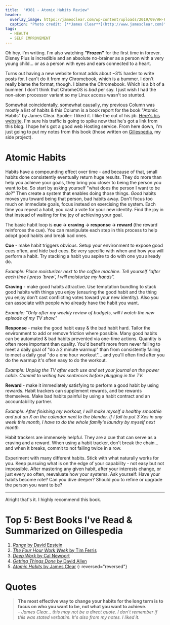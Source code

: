 ```yaml
---
title:  "#381 - Atomic Habits Review"
header:
  overlay_image: https://jamesclear.com/wp-content/uploads/2019/09/AH-Preferred-Badge.png
  caption: "Photo credit: [**James Clear**](http://www.jamesclear.com)"
tags:
  - HEALTH
  - SELF IMPROVEMENT
---
```


Oh hey. I'm writing. I'm also watching **"Frozen"** for the first time in forever. Disney Plus is incredible and an absolute no-brainer as a person with a very young child... or as a person with eyes and ears connected to a heart.

Turns out having a new website format adds about ~3% harder to write posts for. I can't do it from my Chromebook, which is a bummer. I don't really blame the format, though. I blame the Chromebook. Which is a bit of a bummer. I don't think that ChromeOS is *bad* per say. I just wish I had the non-atom processor variant so my Linux access wasn't so stunted. 

Somewhat coincidentally, somewhat causally, my previous Column was mostly a list of habits & this Column is a book report for the book "Atomic Habits" by James Clear. Spoiler: I liked it. I like the cut of his jib. [Here's his website](http://www.jamesclear.com). I'm sure his traffic is going to spike now that he's got a link from this blog. I hope he's got a good web Hosting service. From here down, I'm just going to put my notes from this book (those written on [Gillespedia](http://www.gillespedia.com), my side project).

# Atomic Habits  
Habits have a compounding effect over time - and because of that, small habits done consistently eventually return huge results. They do more than help you achieve your goals, they bring you closer to being the person you want to be. So start by asking yourself "what does the person I want to be *do*?" Then create a system that enables doing those things. *Good* habits moves you toward being that person, bad habits away. Don't focus too much on immediate goals, focus instead on exercising the system. Each time you repeat a habit, you cast a vote for your new identity. Find the joy in that instead of waiting for the joy of achieving your goal.

The basic habit loop is **cue → craving → response → reward** (the reward reinforces the cue). You can manipulate each step in this process to help adopt good habits and break bad ones.

**Cue** - make habit triggers obvious. Setup your environment to expose good cues often, and hide bad cues. Be very specific with when and how you will perform a habit. Try stacking a habit you aspire to do with one you already do.

*Example: Place moisturizer next to the coffee machine. Tell yourself "after each time I press 'brew', I will moisturize my hands".*

**Craving** - make good habits attractive. Use temptation bundling to stack good habits with things you enjoy (ensuring the good habit and the thing you enjoy don't cast conflicting votes toward your new identity). Also you can associate with people who already have the habit you want.

*Example: "Only after my weekly review of budgets, will l watch the new episode of my TV show."*

**Response** - make the good habit easy & the bad habit hard. Tailor the environment to add or remove friction where possible. Many good habits can be automated & bad habits prevented via one-time actions. Quantity is often more important than quality. You'd benefit more from never failing to meet a daily goal of "do a 2 minute warmup" than from consistently failing to meet a daily goal "do a one hour workout"... and you'll often find after you do the warmup it's often easy to do the workout.

*Example: Unplug the TV after each use and set your journal on the power cable. Commit to writing two sentences before plugging in the TV.*

**Reward** - make it immediately satisfying to perform a good habit by using rewards. Habit trackers can supplement rewards, and be rewards themselves. Make bad habits painful by using a habit contract and an accountability partner.

*Example: After finishing my workout, I will make myself a healthy smoothie and put an X on the calendar next to the blender. If I fail to put 3 Xes in any week this month, I have to do the whole family's laundry by myself next month.* 

Habit trackers are immensely helpful. They are a cue that can serve as a craving and a reward. When using a habit tracker, don't break the chain... and when it breaks, commit to not failing twice in a row. 

Experiment with many different habits. Stick with what naturally works for you. Keep pursuing what is on the edge of your capability - not easy but not impossible. After mastering any given habit, after your interests change, or just every so often, reevaluate how your systems. Ask yourself: Have your habits become rote? Can you dive deeper? Should you to refine or upgrade the person you want to be?

---------

Alright that's it. I highly recommend this book.

# Top 5: Best Books I've Read & Summarized on Gillespedia  
1. [*Range* by David Epstein](https://www.notion.so/Range-Why-Generalists-Triumph-in-a-Specialized-World-04cc0fde50314a4fa9de129867c82fd6)
2. [*The Four Hour Work Week* by Tim Ferris](https://www.notion.so/The-4-Hour-Work-Week-4690459340fc4777bac0e47ed3c91626)
3. [*Deep Work* by Cal Newport](https://www.notion.so/Deep-Work-ac75e3da538f4cdd90440256ed7fde07)
4. [*Getting Things Done* by David Allen](https://www.notion.so/Getting-Things-Done-The-Art-of-Stress-Free-Productivity-0f6047c346ab4e6aadd010f2cf8b49a6)
5. [*Atomic Habits* by James Clear](https://www.notion.so/Atomic-Habits-913078028bdc446685798dab7d6c051a)
{: reversed="reversed"}

# Quotes  
> **The most effective way to change your habits for the long term is to focus on who you want to be, not what you want to achieve.**  
> *- James Clear... this may not be a direct quote. I don't remember if this was stated verbatim. It's also from my notes. I liked it.*